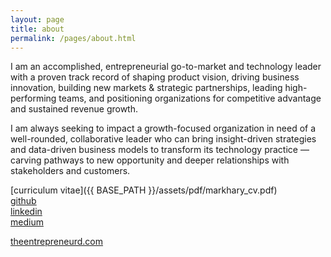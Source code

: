 ```yaml
---
layout: page
title: about
permalink: /pages/about.html
---
```


I am an accomplished, entrepreneurial go-to-market and technology leader with a proven track record of shaping product vision, 
driving business innovation, building new markets & strategic partnerships, leading high- performing teams, and 
positioning organizations for competitive advantage and sustained revenue growth.

I am always seeking to impact a growth-focused organization in need of a well-rounded, collaborative leader who can bring 
insight-driven strategies and data-driven business models to transform its technology practice — carving pathways to new 
opportunity and deeper relationships with stakeholders and customers.

[curriculum vitae]({{ BASE_PATH }}/assets/pdf/markhary_cv.pdf)<br/>
[github](https://github.com/markhary)<br/>
[linkedin](https://linkedin.com/in/markhary)<br/>
[medium](https://medium.com/@mark.hary)


[theentrepreneurd.com](https://www.theentrepreneurd.com)
